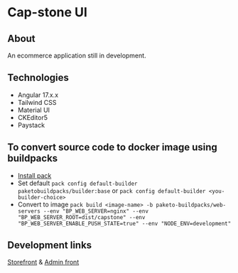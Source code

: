 # Cap-stone UI

## About
An ecommerce application still in development.

## Technologies
* Angular 17.x.x
* Tailwind CSS
* Material UI
* CKEditor5
* Paystack

## To convert source code to docker image using buildpacks
* [Install pack](https://buildpacks.io/docs/tools/pack/)
* Set default `pack config default-builder paketobuildpacks/builder:base`
or `pack config default-builder <you-builder-choice>`
* Convert to image `pack build <image-name> -b paketo-buildpacks/web-servers
--env "BP_WEB_SERVER=nginx"
--env "BP_WEB_SERVER_ROOT=dist/capstone"
--env "BP_WEB_SERVER_ENABLE_PUSH_STATE=true"
--env "NODE_ENV=development"`

## Development links
[Storefront](https://server.emmanueluluabuike.com/)
&
[Admin front](https://server.emmanueluluabuike.com/admin)
